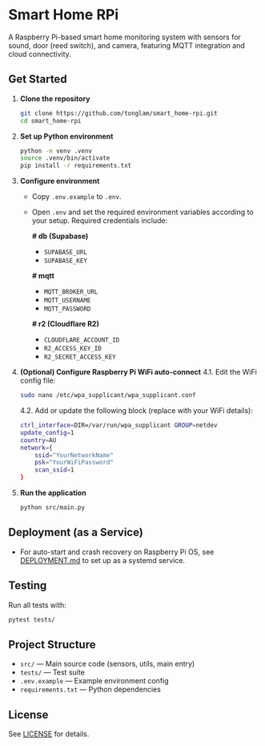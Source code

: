 # Smart Home RPi

A Raspberry Pi-based smart home monitoring system with sensors for sound, door (reed switch), and camera, featuring MQTT integration and cloud connectivity.

## Get Started

1. **Clone the repository**
   ```bash
   git clone https://github.com/tonglam/smart_home-rpi.git
   cd smart_home-rpi
   ```
2. **Set up Python environment**
   ```bash
   python -m venv .venv
   source .venv/bin/activate
   pip install -r requirements.txt
   ```
3. **Configure environment**

   - Copy `.env.example` to `.env`.
   - Open `.env` and set the required environment variables according to your setup. Required credentials include:

     **# db (Supabase)**

     - `SUPABASE_URL`
     - `SUPABASE_KEY`

     **# mqtt**

     - `MQTT_BROKER_URL`
     - `MQTT_USERNAME`
     - `MQTT_PASSWORD`

     **# r2 (Cloudflare R2)**

     - `CLOUDFLARE_ACCOUNT_ID`
     - `R2_ACCESS_KEY_ID`
     - `R2_SECRET_ACCESS_KEY`

4. **(Optional) Configure Raspberry Pi WiFi auto-connect**
   4.1. Edit the WiFi config file:

   ```bash
   sudo nano /etc/wpa_supplicant/wpa_supplicant.conf
   ```

   4.2. Add or update the following block (replace with your WiFi details):

   ```bash
   ctrl_interface=DIR=/var/run/wpa_supplicant GROUP=netdev
   update_config=1
   country=AU
   network={
       ssid="YourNetworkName"
       psk="YourWiFiPassword"
       scan_ssid=1
   }
   ```

5. **Run the application**
   ```bash
   python src/main.py
   ```

## Deployment (as a Service)

- For auto-start and crash recovery on Raspberry Pi OS, see [DEPLOYMENT.md](DEPLOYMENT.md) to set up as a systemd service.

## Testing

Run all tests with:

```bash
pytest tests/
```

## Project Structure

- `src/` — Main source code (sensors, utils, main entry)
- `tests/` — Test suite
- `.env.example` — Example environment config
- `requirements.txt` — Python dependencies

## License

See [LICENSE](LICENSE) for details.
